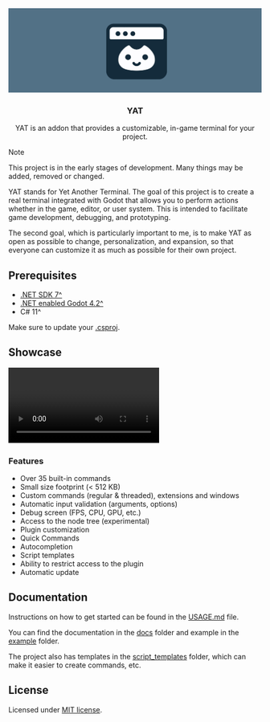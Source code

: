 <div align="center">
 <img src="./addons/yat/docs/assets/yat_icon_baner.png" />
 <h3>YAT</h1>
 <p>YAT is an addon that provides a customizable, in-game terminal for your project.</p>
</div>

> [!NOTE]
> This project is in the early stages of development. Many things may be added, removed or changed.

YAT stands for Yet Another Terminal. The goal of this project is to create a real terminal integrated with Godot that allows you to perform actions whether in the game, editor, or user system. This is intended to facilitate game development, debugging, and prototyping.

The second goal, which is particularly important to me, is to make YAT as open as possible to change, personalization, and expansion, so that everyone can customize it as much as possible for their own project.

## Prerequisites

- [.NET SDK 7^](https://dotnet.microsoft.com/en-us/download)
- [.NET enabled Godot 4.2^](https://godotengine.org/download)
- C# 11^

Make sure to update your [.csproj](./addons/yat/docs/USAGE.md).

## Showcase

<video src="https://github.com/MASSHUU12/godot-yat/assets/61974579/fff0af36-ef62-4e1d-b3c7-ff680f30c100" controls title="YAT showcase video"></video>

### Features

- Over 35 built-in commands
- Small size footprint (< 512 KB)
- Custom commands (regular & threaded), extensions and windows
- Automatic input validation (arguments, options)
- Debug screen (FPS, CPU, GPU, etc.)
- Access to the node tree (experimental)
- Plugin customization
- Quick Commands
- Autocompletion
- Script templates
- Ability to restrict access to the plugin
- Automatic update

## Documentation

Instructions on how to get started can be found in the [USAGE.md](./addons/yat/docs/USAGE.md) file.

You can find the documentation in the [docs](./addons/yat/docs/) folder
and example in the [example](./example/) folder.

The project also has templates in the [script_templates](./script_templates/) folder, which can make it easier to create commands, etc.

## License

Licensed under [MIT license](./LICENSE).
